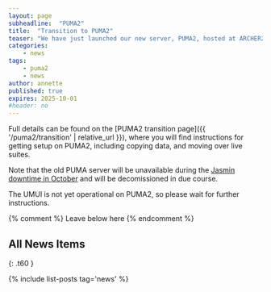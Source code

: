 ```yaml
---
layout: page
subheadline:  "PUMA2"
title:  "Transition to PUMA2"
teaser: "We have just launched our new server, PUMA2, hosted at ARCHER2. Rose/cylc users should move over to the new system as soon as possible."
categories:
    - news
tags:
    - puma2
    - news
author: annette
published: true
expires: 2025-10-01
#header: no
---
```


Full details can be found on the [PUMA2 transition page]({{ '/puma2/transition' | relative_url }}), 
where you will find instructions for getting setup on PUMA2, 
including copying data, and moving over live suites.

Note that the old PUMA server will be unavailable during the 
[Jasmin downtime in October](https://www.ceda.ac.uk/blog/reminder-advance-notice-of-jasmin-power-maintenance-autumn-2023/) 
and will be decomissioned in due course. 

The UMUI is not yet operational on PUMA2, so please wait for further instructions. 

{% comment %} Leave below here {% endcomment %}
## All News Items
{: .t60 }

{% include list-posts tag='news' %}
